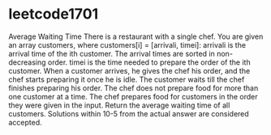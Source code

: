 # leetcode1701
 Average Waiting Time  There is a restaurant with a single chef. You are given an array customers, where customers[i] = [arrivali, timei]:  arrivali is the arrival time of the ith customer. The arrival times are sorted in non-decreasing order. timei is the time needed to prepare the order of the ith customer. When a customer arrives, he gives the chef his order, and the chef starts preparing it once he is idle. The customer waits till the chef finishes preparing his order. The chef does not prepare food for more than one customer at a time. The chef prepares food for customers in the order they were given in the input.  Return the average waiting time of all customers. Solutions within 10-5 from the actual answer are considered accepted.
